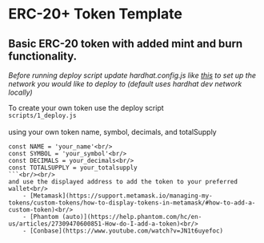 # ERC-20+ Token Template

## Basic ERC-20 token with added mint and burn functionality.

_Before running deploy script update hardhat.config.js like [this](https://hardhat.org/hardhat-runner/docs/config#networks-configuration)
to set up the network you would like to deploy to (default uses hardhat dev network locally)_

To create your own token use the deploy script<br/>
`scripts/1_deploy.js`<br/><br/>
using your own token name, symbol, decimals, and totalSupply<br/>
```
const NAME = 'your_name'<br/>
const SYMBOL = 'your_symbol'<br/>
const DECIMALS = your_decimals<br/>
const TOTALSUPPLY = your_totalsupply
```<br/><br/>
and use the displayed address to add the token to your preferred wallet<br/>
    - [Metamask](https://support.metamask.io/managing-my-tokens/custom-tokens/how-to-display-tokens-in-metamask/#how-to-add-a-custom-token)<br/>
    - [Phantom (auto)](https://help.phantom.com/hc/en-us/articles/27309470600851-How-do-I-add-a-token)<br/>
    - [Conbase](https://www.youtube.com/watch?v=JN1t6uyefoc)
